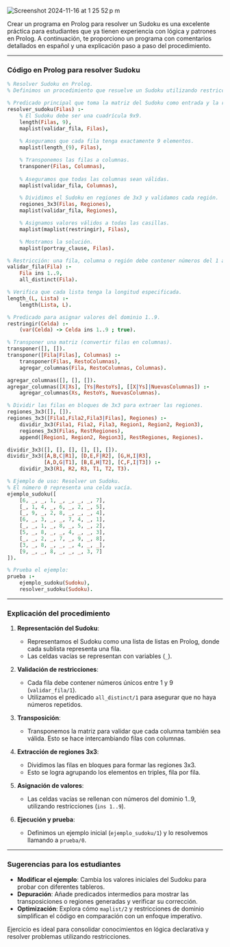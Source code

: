 ![Screenshot 2024-11-16 at 1 25 52 p m](https://github.com/user-attachments/assets/f1f581f5-e96d-4d3d-8bf9-a357e4a244de)

Crear un programa en Prolog para resolver un Sudoku es una excelente práctica para estudiantes que ya tienen experiencia con lógica y patrones en Prolog. A continuación, te proporciono un programa con comentarios detallados en español y una explicación paso a paso del procedimiento.

---

### Código en Prolog para resolver Sudoku

```prolog
% Resolver Sudoku en Prolog.
% Definimos un procedimiento que resuelve un Sudoku utilizando restricciones lógicas.

% Predicado principal que toma la matriz del Sudoku como entrada y la resuelve.
resolver_sudoku(Filas) :-
    % El Sudoku debe ser una cuadrícula 9x9.
    length(Filas, 9),
    maplist(validar_fila, Filas),
    
    % Aseguramos que cada fila tenga exactamente 9 elementos.
    maplist(length_(9), Filas),

    % Transponemos las filas a columnas.
    transponer(Filas, Columnas),
    
    % Aseguramos que todas las columnas sean válidas.
    maplist(validar_fila, Columnas),

    % Dividimos el Sudoku en regiones de 3x3 y validamos cada región.
    regiones_3x3(Filas, Regiones),
    maplist(validar_fila, Regiones),

    % Asignamos valores válidos a todas las casillas.
    maplist(maplist(restringir), Filas),

    % Mostramos la solución.
    maplist(portray_clause, Filas).

% Restricción: una fila, columna o región debe contener números del 1 al 9 sin repetir.
validar_fila(Fila) :- 
    Fila ins 1..9, 
    all_distinct(Fila).

% Verifica que cada lista tenga la longitud especificada.
length_(L, Lista) :- 
    length(Lista, L).

% Predicado para asignar valores del dominio 1..9.
restringir(Celda) :- 
    (var(Celda) -> Celda ins 1..9 ; true).

% Transponer una matriz (convertir filas en columnas).
transponer([], []).
transponer([Fila|Filas], Columnas) :-
    transponer(Filas, RestoColumnas),
    agregar_columnas(Fila, RestoColumnas, Columnas).

agregar_columnas([], [], []).
agregar_columnas([X|Xs], [Ys|RestoYs], [[X|Ys]|NuevasColumnas]) :-
    agregar_columnas(Xs, RestoYs, NuevasColumnas).

% Dividir las filas en bloques de 3x3 para extraer las regiones.
regiones_3x3([], []).
regiones_3x3([Fila1,Fila2,Fila3|Filas], Regiones) :-
    dividir_3x3(Fila1, Fila2, Fila3, Region1, Region2, Region3),
    regiones_3x3(Filas, RestRegiones),
    append([Region1, Region2, Region3], RestRegiones, Regiones).

dividir_3x3([], [], [], [], [], []).
dividir_3x3([A,B,C|R1], [D,E,F|R2], [G,H,I|R3],
            [A,D,G|T1], [B,E,H|T2], [C,F,I|T3]) :-
    dividir_3x3(R1, R2, R3, T1, T2, T3).

% Ejemplo de uso: Resolver un Sudoku.
% El número 0 representa una celda vacía.
ejemplo_sudoku([
    [6, _, _, 1, _, _, _, _, 7],
    [_, 1, 4, _, 6, _, 2, _, 5],
    [_, 9, _, 2, 8, _, _, _, 4],
    [6, _, 3, _, _, 7, 4, _, 1],
    [_, _, 1, _, 8, _, 5, _, 2],
    [5, _, 8, _, _, 4, _, _, 3],
    [_, _, 2, _, 7, _, 9, _, 8],
    [3, _, 8, _, _, _, 4, _, _],
    [9, _, _, 8, _, _, _, 3, 7]
]).

% Prueba el ejemplo:
prueba :-
    ejemplo_sudoku(Sudoku),
    resolver_sudoku(Sudoku).
```

---

### Explicación del procedimiento

1. **Representación del Sudoku**:
   - Representamos el Sudoku como una lista de listas en Prolog, donde cada sublista representa una fila.
   - Las celdas vacías se representan con variables (`_`).

2. **Validación de restricciones**:
   - Cada fila debe contener números únicos entre 1 y 9 (`validar_fila/1`).
   - Utilizamos el predicado `all_distinct/1` para asegurar que no haya números repetidos.

3. **Transposición**:
   - Transponemos la matriz para validar que cada columna también sea válida. Esto se hace intercambiando filas con columnas.

4. **Extracción de regiones 3x3**:
   - Dividimos las filas en bloques para formar las regiones 3x3.
   - Esto se logra agrupando los elementos en triples, fila por fila.

5. **Asignación de valores**:
   - Las celdas vacías se rellenan con números del dominio 1..9, utilizando restricciones (`ins 1..9`).

6. **Ejecución y prueba**:
   - Definimos un ejemplo inicial (`ejemplo_sudoku/1`) y lo resolvemos llamando a `prueba/0`.

---

### Sugerencias para los estudiantes

- **Modificar el ejemplo**: Cambia los valores iniciales del Sudoku para probar con diferentes tableros.
- **Depuración**: Añade predicados intermedios para mostrar las transposiciones o regiones generadas y verificar su corrección.
- **Optimización**: Explora cómo `maplist/2` y restricciones de dominio simplifican el código en comparación con un enfoque imperativo.

 Ejercicio es ideal para consolidar conocimientos en lógica declarativa y resolver problemas utilizando restricciones.
